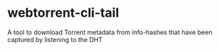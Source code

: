 # webtorrent-cli-tail
A tool to download Torrent metadata from info-hashes that have been captured by listening to the DHT
